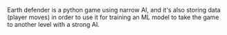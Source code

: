 Earth defender is a python game using narrow AI, and it's also storing data (player moves) in order to use it for training an ML model to take the game to another level with a strong AI.
